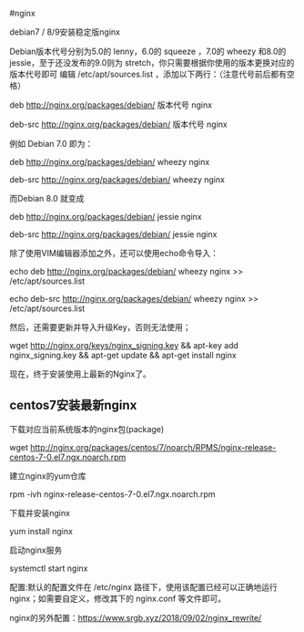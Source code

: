 #nginx

debian7 / 8/9安装稳定版nginx

Debian版本代号分别为5.0的 lenny，6.0的 squeeze ，7.0的 wheezy 和8.0的 jessie，至于还没发布的9.0则为 stretch，你只需要根据你使用的版本更换对应的版本代号即可
编辑 /etc/apt/sources.list ，添加以下两行：（注意代号前后都有空格）

deb http://nginx.org/packages/debian/ 版本代号 nginx

deb-src http://nginx.org/packages/debian/ 版本代号 nginx

例如 Debian 7.0 即为：

deb http://nginx.org/packages/debian/ wheezy nginx

deb-src http://nginx.org/packages/debian/ wheezy nginx

而Debian 8.0 就变成

deb http://nginx.org/packages/debian/ jessie nginx

deb-src http://nginx.org/packages/debian/ jessie nginx

除了使用VIM编辑器添加之外，还可以使用echo命令导入：

echo deb http://nginx.org/packages/debian/ wheezy nginx >> /etc/apt/sources.list

echo deb-src http://nginx.org/packages/debian/ wheezy nginx >> /etc/apt/sources.list


然后，还需要更新并导入升级Key，否则无法使用；

wget http://nginx.org/keys/nginx_signing.key && apt-key add nginx_signing.key && apt-get update && apt-get install nginx

现在，终于安装使用上最新的Nginx了。

centos7安装最新nginx
-----
下载对应当前系统版本的nginx包(package)

wget  http://nginx.org/packages/centos/7/noarch/RPMS/nginx-release-centos-7-0.el7.ngx.noarch.rpm

建立nginx的yum仓库

rpm -ivh nginx-release-centos-7-0.el7.ngx.noarch.rpm

下载并安装nginx

yum install nginx

启动nginx服务

systemctl start nginx

配置:默认的配置文件在 /etc/nginx 路径下，使用该配置已经可以正确地运行nginx；如需要自定义，修改其下的 nginx.conf 等文件即可。

nginx的另外配置：https://www.srgb.xyz/2018/09/02/nginx_rewrite/
